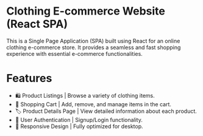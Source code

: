 # Clothing E-commerce Website (React SPA)
This is a Single Page Application (SPA) built using React for an online clothing e-commerce store. It provides a seamless and fast shopping experience with essential e-commerce functionalities.

# Features

- 🛍️ Product Listings    | Browse a variety of clothing items.
- 🛒 Shopping Cart       | Add, remove, and manage items in the cart.
- 🏷️ Product Details Page        | View detailed information about each product.
- 🔐 User Authentication       | Signup/Login functionality.
- 🎨 Responsive Design       | Fully optimized for desktop.
